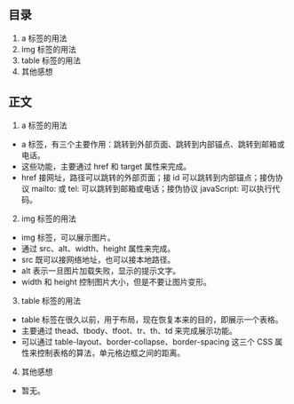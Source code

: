 ## 目录
1. a 标签的用法
2. img 标签的用法
3. table 标签的用法
4. 其他感想

## 正文

1. a 标签的用法

* a 标签，有三个主要作用：跳转到外部页面、跳转到内部锚点、跳转到邮箱或电话。
* 这些功能，主要通过 href 和 target 属性来完成。
* href 接网址，路径可以跳转的外部页面；接 id 可以跳转到内部锚点；接伪协议 mailto: 或 tel: 可以跳转到邮箱或电话；接伪协议 javaScript: 可以执行代码。

2. img 标签的用法

* img 标签，可以展示图片。
* 通过 src、alt、width、height 属性来完成。
* src 既可以接网络地址，也可以接本地路径。
* alt 表示一旦图片加载失败，显示的提示文字。
* width 和 height 控制图片大小，但是不要让图片变形。

3. table 标签的用法

* table 标签在很久以前，用于布局，现在恢复本来的目的，即展示一个表格。
* 主要通过 thead、tbody、tfoot、tr、th、td 来完成展示功能。
* 可以通过 table-layout、border-collapse、border-spacing 这三个 CSS 属性来控制表格的算法，单元格边框之间的距离。

4. 其他感想

* 暂无。
